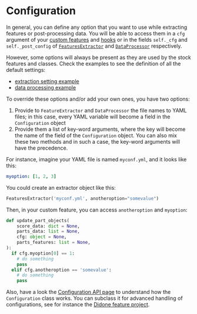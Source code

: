 # Configuration

In general, you can define any option that you want to use while extracting features or
post-processing data.
You will be able to access them in a `cfg` argument of your [custom
features](/Custom_features.html) and [hooks](./Hooks.html) or in the fields
`self._cfg` and `self._post_config` of
[`FeaturesExtractor`](./API/musif.extract.html#musif.extract.extract.FeaturesExtractor)
and [`DataProcessor`](./API/musif.process.html#musif.process.processor.DataProcessor)
respectively.

However, some options will always be present as they are used by the
stock features and classes. Check the examples to see the definition of all the default
settings:
* [extraction setting example](./Config_extraction_example.html)
* [data processing example](./Config_postprocess_example.html)

To override these options and/or add your own ones, you have two options:
1. Provide to `FeatureExtractor` and `DataProcessor` the file names to YAML files; in
   this case, every YAML variable will become a field in the `Configuration`
   object
2. Provide them a list of key-word arguments, where the key will become the name of the
   field of the `Configuration` object.
You can also mix these two methods and in such a case, the key-word arguments will have
the precedence.

For instance, imagine your YAML file is named `myconf.yml`, and it looks like this:
```yaml
myoption: [1, 2, 3]
```

You could create an extractor object like this:
```python
FeaturesExtractor('myconf.yml', anotheroption="somevalue")
```

Then, in your custom feature, you can access `anotheroption` and `myoption`:
```python
def update_part_objects(
    score_data: dict = None,
    parts_data: list = None,
    cfg: object = None,
    parts_features: list = None,
):
  if cfg.myoption[0] == 1:
    # do something
    pass
  elif cfg.anotheroption == 'somevalue':
    # do something
    pass
```

Also, have a look the [Configuration API page](./API/musif.config.html) to understand how
the `Configuration` class works. You can subclass it for advanced handling of
configurations, see for instance the [Didone feature project](//TODO).

